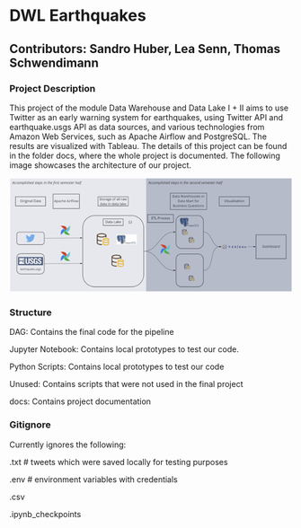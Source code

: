 # DWL Earthquakes
## Contributors: Sandro Huber, Lea Senn, Thomas Schwendimann

### Project Description
This project of the module Data Warehouse and Data Lake I + II aims to use Twitter as an early warning system for earthquakes, using Twitter API and earthquake.usgs API as data sources, and various technologies from Amazon Web Services, such as Apache Airflow and PostgreSQL. The results are visualized with Tableau. The details of this project can be found in the folder docs, where the whole project is documented. The following image showcases the architecture of our project.


![Architecture](img/architecture.png)

### Structure

DAG: Contains the final code for the pipeline

Jupyter Notebook: Contains local prototypes to test our code. 

Python Scripts: Contains local prototypes to test our code

Unused: Contains scripts that were not used in the final project

docs: Contains project documentation



### Gitignore
Currently ignores the following:

.txt # tweets which were saved locally for testing purposes

.env # environment variables with credentials

.csv

.ipynb_checkpoints